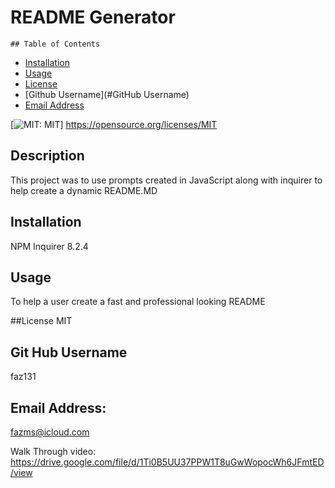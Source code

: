 <h1>README Generator</h1>

    ## Table of Contents
  - [Installation](#installation)
  - [Usage](#Usage)   
  - [License](#License)
  - [Github Username](#GitHub Username)
  - [Email Address](#Email)




  [![MIT: MIT](https://img.shields.io/badge/License-MIT-yellow.svg)]
  https://opensource.org/licenses/MIT

 
 
 
  ## Description
  This project was to use prompts created in JavaScript along with inquirer to help create a dynamic README.MD

 
 
  ## Installation 
NPM Inquirer 8.2.4



## Usage
To help a user create a fast and professional looking README



##License
MIT



## Git Hub Username
faz131



## Email Address:
fazms@icloud.com 


Walk Through video:
https://drive.google.com/file/d/1Ti0B5UU37PPW1T8uGwWopocWh6JFmtED/view